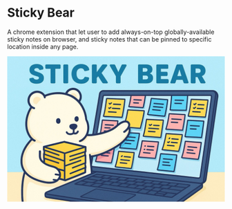 # Sticky Bear

A chrome extension that let user to add always-on-top globally-available sticky notes on browser, and sticky notes that can be pinned to specific location inside any page.

![](./docs/poster.jpeg)
